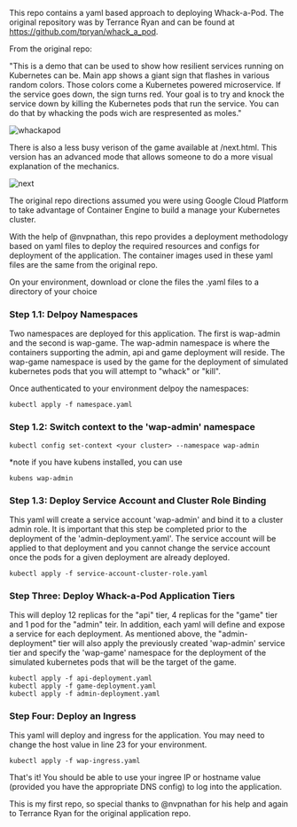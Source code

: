 

This repo contains a yaml based approach to deploying Whack-a-Pod.  The original repository was by Terrance Ryan and can be found at https://github.com/tpryan/whack_a_pod.  

From the original repo:

"This is a demo that can be used to show how resilient services running on Kubernetes can be. Main app shows a giant sign that flashes in various random colors. Those colors come a Kubernetes powered microservice. If the service goes down, the sign turns red. Your goal is to try and knock the service down by killing the Kubernetes pods that run the service. You can do that by whacking the pods wich are respresented as moles."

![whackapod](https://user-images.githubusercontent.com/19333241/51228547-a20d3a80-191e-11e9-8571-8e125fdbf61b.png)

There is also a less busy verison of the game available at /next.html. This version has an advanced mode that allows someone to do a more visual explanation of the mechanics.

![next](https://user-images.githubusercontent.com/19333241/51228584-c2d59000-191e-11e9-9d10-d799e2b8d734.png)

The original repo directions assumed you were using Google Cloud Platform to take advantage of Container Engine to build a manage your Kubernetes cluster.  

With the help of @nvpnathan, this repo provides a deployment methodology based on yaml files to deploy the required resources and configs for deployment of the application.  The container images used in these yaml files are the same from the original repo. 

On your environment, download or clone the files the .yaml files to a directory of your choice

<NEED LINK>

### Step 1.1: Delpoy Namespaces
Two namespaces are deployed for this application.  The first is wap-admin and the second is wap-game.  The wap-admin namespace is where the containers supporting the admin, api and game deployment will reside.  The wap-game namespace is used by the game for the deployment of simulated kubernetes pods that you will attempt to "whack" or "kill".  

Once authenticated to your environment delpoy the namespaces:

```
kubectl apply -f namespace.yaml
```

### Step 1.2: Switch context to the 'wap-admin' namespace

```
kubectl config set-context <your cluster> --namespace wap-admin
```

*note if you have kubens installed, you can use 

```
kubens wap-admin
```

### Step 1.3: Deploy Service Account and Cluster Role Binding 
This yaml will create a service account 'wap-admin' and bind it to a cluster admin role. It is important that this step be completed prior to the deployment of the 'admin-deployment.yaml'.  The service account will be applied to that deployment and you cannot change the service account once the pods for a given deployment are already deployed.

```
kubectl apply -f service-account-cluster-role.yaml
```

### Step Three: Deploy Whack-a-Pod Application Tiers
This will deploy 12 replicas for the "api" tier, 4 replicas for the "game" tier and 1 pod for the "admin" teir. In addition, each yaml will define and expose a service for each deployment.  As mentioned above, the "admin-deployment" tier will also apply the previously created 'wap-admin' service tier and specify the 'wap-game' namespace for the deployment of the simulated kubernetes pods that will be the target of the game.

```
kubectl apply -f api-deployment.yaml
kubectl apply -f game-deployment.yaml
kubectl apply -f admin-deployment.yaml
```

### Step Four: Deploy an Ingress
This yaml will deploy and ingress for the application.  You may need to change the host value in line 23 for your environment.

```
kubectl apply -f wap-ingress.yaml
```

That's it!  You should be able to use your ingree IP or hostname value (provided you have the appropriate DNS config) to log into the application. 

This is my first repo, so special thanks to @nvpnathan for his help and again to Terrance Ryan for the original application repo.






